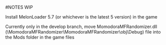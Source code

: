 #NOTES WIP

Install MelonLoader 5.7 (or whichever is the latest 5 version) in the game

Currently only in the develop branch, move MomodoraMFRandomizer.dll (\MomodoraMFRandomizer\MomodoraMFRandomizer\obj\Debug) file into the Mods folder in the game files
